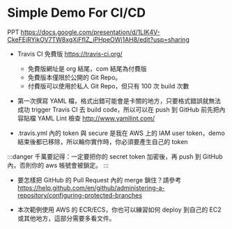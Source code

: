# Simple Demo For CI/CD


PPT
https://docs.google.com/presentation/d/1LIK4V-CkeFEjRYikOV7TW8xgXiFfIZ_jPHpeOWj1AH8/edit?usp=sharing


* Travis CI 免費版 https://travis-ci.org/ 
    * 免費版網址是 org 結尾，com 結尾為付費版
    * 免費版本僅限於公開的 Git Repo。
    * 付費版可以使用於私人 Git Repo，但只有 100 次 build 次數

* 第一次撰寫 YAML 檔，格式出錯可能會是卡關的地方，只要格式錯誤就無法成功 trigger Travis CI 去 build code，所以可以在 push 到 GitHub 前先把內容貼檔 YAML Lint 檢查 http://www.yamllint.com/

* .travis.yml 內的 token 與 secure 是我在 AWS 上的 IAM user token，demo 結束後都已移除，所以輪你實作時，你必須要產生自己的 token 

:::danger
千萬要記得：一定要把你的 secret token 加密後，再 push 到 GitHub 內，否則你的 aws 帳號會被鎖定。
:::

* 要怎樣把 GitHub 的 Pull Request 內的 merge 鎖住？請參考 https://help.github.com/en/github/administering-a-repository/configuring-protected-branches

* 本次範例使用 AWS 的 ECR/ECS，你也可以練習如何 deploy 到自己的 EC2 或其他地方，這部分需要多看文件。
